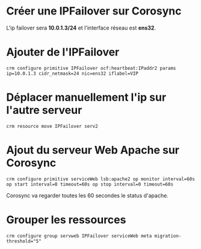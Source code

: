 # Créer une IPFailover sur Corosync

L'ip failover sera **10.0.1.3/24** et l'interface réseau est **ens32**.

# Ajouter de l'IPFailover
`crm configure primitive IPFailover ocf:heartbeat:IPaddr2 params ip=10.0.1.3 cidr_netmask=24 nic=ens32 iflabel=VIP`

# Déplacer manuellement l'ip sur l'autre serveur
`crm resource move IPFailover serv2`

# Ajout du serveur Web Apache sur Corosync 
`crm configure primitive serviceWeb lsb:apache2 op monitor interval=60s op start interval=0 timeout=60s op stop interval=0 timeout=60s`

Corosync va regarder toutes les 60 secondes le status d'apache.

# Grouper les ressources
`crm configure group servweb IPFailover serviceWeb meta migration-threshold="5"`
